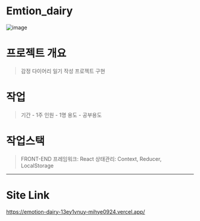# Emtion_dairy
![image](https://github.com/mihye0924/emotion_dairy/assets/71968785/49a74aec-e95c-4113-94d0-6c4f3eb24e10)


# 프로젝트 개요
> 감정 다이어리
> 일기 작성 프로젝트 구현

# 작업
> 기간 - 1주
> 인원 - 1명
> 용도 - 공부용도

# 작업스택
> FRONT-END
> 프레임워크: React
> 상태관리: Context, Reducer, LocalStorage

------------
# Site Link  
 https://emotion-dairy-13ey1vnuy-mihye0924.vercel.app/ 
 
